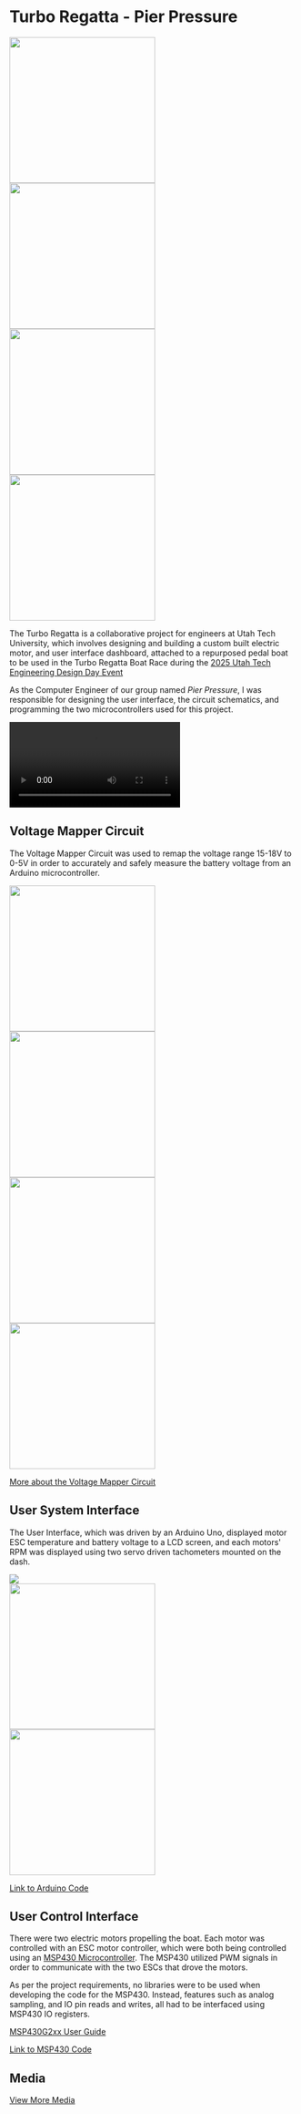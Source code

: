 # Turbo Regatta - Pier Pressure

<image src="media/ui-circuit-diagram.png" width="256"></image>
<image src="media/race.jpg" width="256"></image>
<image src="media/motor.jpg" width="256"></image>
<image src="media/pcb.webp" width="256"></image>

The Turbo Regatta is a collaborative project for engineers at Utah Tech University, which involves designing and building a custom built electric motor, and user interface dashboard, attached to a repurposed pedal boat to be used in the Turbo Regatta Boat Race during the [2025 Utah Tech Engineering Design Day Event](https://mech.utahtech.edu/discovery-design-day/)

As the Computer Engineer of our group named *Pier Pressure*, I was responsible for designing the user interface, the circuit schematics, and programming the two microcontrollers used for this project.

<video controls>
    <source src="media/pier-pressure-intro.mp4" type="video/mp4">
</video>

## Voltage Mapper Circuit

The Voltage Mapper Circuit was used to remap the voltage range 15-18V to 0-5V in order to accurately and safely measure the battery voltage from an Arduino microcontroller.

<image src="media/schematic.webp" width="256"></image>
<image src="media/pcb.webp" width="256"></image>
<image src="media/model1.webp" width="256"></image>
<image src="media/model2.webp" width="256"></image>

[More about the Voltage Mapper Circuit](voltage-mapper/README.md)

## User System Interface

The User Interface, which was driven by an Arduino Uno, displayed motor ESC temperature and battery voltage to a LCD screen, and each motors' RPM was displayed using two servo driven tachometers mounted on the dash.

<image src="media/ui-circuit-diagram.png"></image> \
<image src="media/ui-flow-diagram.png" width="256"></image>
<image src="media/wiring1.webp" width="256"></image>
<!--image src="media/wiring2.webp" width="256"></image-->

[Link to Arduino Code](src/arduino)

## User Control Interface

There were two electric motors propelling the boat. Each motor was controlled with an ESC motor controller, which were both being controlled using an [MSP430 Microcontroller](https://www.ti.com/microcontrollers-mcus-processors/msp430-microcontrollers/overview.html). The MSP430 utilized PWM signals in order to communicate with the two ESCs that drove the motors.

As per the project requirements, no libraries were to be used when developing the code for the MSP430. Instead, features such as analog sampling, and IO pin reads and writes, all had to be interfaced using MSP430 IO registers.

[MSP430G2xx User Guide](https://www.ti.com/lit/ug/slau144k/slau144k.pdf?ts=1737596399224)

[Link to MSP430 Code](src/msp430)

## Media

[View More Media](media.md)
